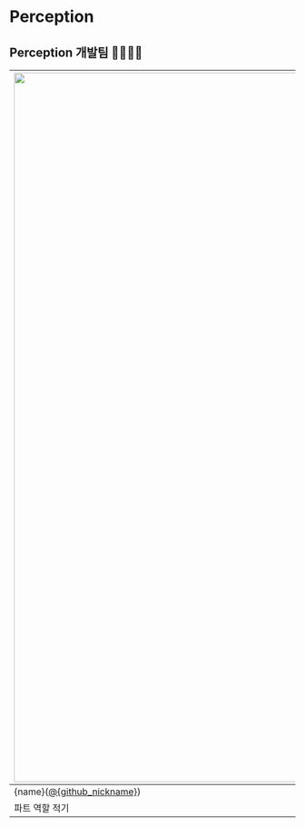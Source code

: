 # Perception


## Perception 개발팀 👨‍👨‍👧‍👦
| <img src="이미지_주소" width=1250px alt="각자_프로필_사진"/> | <img src="이미지_주소" width=1250px alt="각자_프로필_사진"/> | <img src="이미지_주소" width=1250px alt="각자_프로필_사진"/> |
|---------------------------------------------|----------------------------------------|-------------------------------|
| {name}([@{github_nickname}]({github_profile_url}))|{name}([@{github_nickname}]({github_profile_url}))                              | {name}([@{github_nickname}]({github_profile_url}))               |
| 파트 역할 적기                         | 파트 역할 적기                  |      파트 역할 적기                     |

